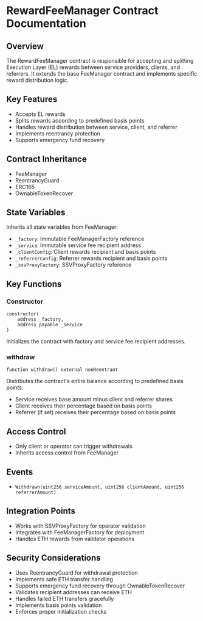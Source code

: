 # RewardFeeManager Contract Documentation

## Overview

The RewardFeeManager contract is responsible for accepting and splitting Execution Layer (EL) rewards between service providers, clients, and referrers. It extends the base FeeManager contract and implements specific reward distribution logic.

## Key Features

- Accepts EL rewards
- Splits rewards according to predefined basis points
- Handles reward distribution between service, client, and referrer
- Implements reentrancy protection
- Supports emergency fund recovery

## Contract Inheritance

- FeeManager
- ReentrancyGuard
- ERC165
- OwnableTokenRecover

## State Variables

Inherits all state variables from FeeManager:

- `_factory`: Immutable FeeManagerFactory reference
- `_service`: Immutable service fee recipient address
- `_clientConfig`: Client rewards recipient and basis points
- `_referrerConfig`: Referrer rewards recipient and basis points
- `_ssvProxyFactory`: SSVProxyFactory reference

## Key Functions

### Constructor

```solidity
constructor(
    address _factory,
    address payable _service
)
```

Initializes the contract with factory and service fee recipient addresses.

### withdraw

```solidity
function withdraw() external nonReentrant
```

Distributes the contract's entire balance according to predefined basis points:

- Service receives base amount minus client and referrer shares
- Client receives their percentage based on basis points
- Referrer (if set) receives their percentage based on basis points

## Access Control

- Only client or operator can trigger withdrawals
- Inherits access control from FeeManager

## Events

- `Withdrawn(uint256 serviceAmount, uint256 clientAmount, uint256 referrerAmount)`

## Integration Points

- Works with SSVProxyFactory for operator validation
- Integrates with FeeManagerFactory for deployment
- Handles ETH rewards from validator operations

## Security Considerations

- Uses ReentrancyGuard for withdrawal protection
- Implements safe ETH transfer handling
- Supports emergency fund recovery through OwnableTokenRecover
- Validates recipient addresses can receive ETH
- Handles failed ETH transfers gracefully
- Implements basis points validation
- Enforces proper initialization checks
